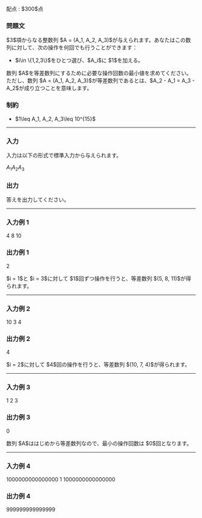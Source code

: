 
<div>

<span>

<span>

<p>
配点 : $300$点
</p>

<div>

<section>

### **問題文**

<p>
$3$項からなる整数列 $A = (A_1, A_2, A_3)$が与えられます。あなたはこの数列に対して、次の操作を何回でも行うことができます：
</p>

<ul>

<li>
$i\in \{1,2,3\}$をひとつ選び、$A_i$に $1$を加える。
</li>

</ul>

<p>
数列 $A$を等差数列にするために必要な操作回数の最小値を求めてください。ただし、数列 $A = (A_1, A_2, A_3)$が等差数列であるとは、$A_2 - A_1 = A_3 - A_2$が成り立つことを意味します。
</p>

</section>

</div>

<div>

<section>

### **制約**

<ul>

<li>
$1\leq A_1, A_2, A_3\leq 10^{15}$
</li>

</ul>

</section>

</div>

---

<div>

<div>

<section>

### **入力**

<p>
入力は以下の形式で標準入力から与えられます。
</p>

<div>

$A_1$$A_2$$A_3$
</div>

</section>

</div>

<div>

<section>

### **出力**

<p>
答えを出力してください。
</p>

</section>

</div>

</div>

---

<div>

<section>

### **入力例 1**

<div>

4 8 10

</div>

</section>

</div>

<div>

<section>

### **出力例 1**

<div>

2

</div>

<p>
$i = 1$と $i = 3$に対して $1$回ずつ操作を行うと、等差数列 $(5, 8, 11)$が得られます。
</p>

</section>

</div>

---

<div>

<section>

### **入力例 2**

<div>

10 3 4

</div>

</section>

</div>

<div>

<section>

### **出力例 2**

<div>

4

</div>

<p>
$i = 2$に対して $4$回の操作を行うと、等差数列 $(10, 7, 4)$が得られます。
</p>

</section>

</div>

---

<div>

<section>

### **入力例 3**

<div>

1 2 3

</div>

</section>

</div>

<div>

<section>

### **出力例 3**

<div>

0

</div>

<p>
数列 $A$ははじめから等差数列なので、最小の操作回数は $0$回となります。
</p>

</section>

</div>

---

<div>

<section>

### **入力例 4**

<div>

1000000000000000 1 1000000000000000

</div>

</section>

</div>

<div>

<section>

### **出力例 4**

<div>

999999999999999

</div>

</section>

</div>

</span>

</span>

</div>
